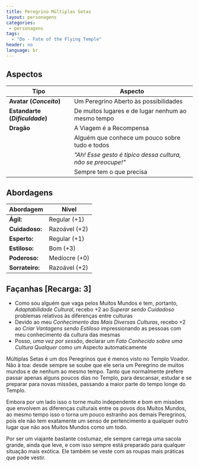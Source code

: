 ```yaml
---
title: Peregrino Múltiplas Setas
layout: personagens
categories:
 - personagens
tags:
  - "Do - Fate of the Flying Temple"
header: no
language: br
---
```


## Aspectos

| **Tipo** | **Aspecto** |
|----------|-------------|
| **Avatar (_Conceito_)** | Um Peregrino Aberto às possibilidades |
| **Estandarte (_Dificuldade_)** | De muitos lugares e de lugar nenhum ao mesmo tempo |
| **Dragão** | A Viagem é a Recompensa |
| | Alguém que conhece um pouco sobre tudo e todos |
| | _"Ah! Esse gesto é típico dessa cultura, não se preocupe!"_ |
| | Sempre tem o que precisa  |

## Abordagens 

| **Abordagem**   | **Nível** |
|-----------------|-----------|
| **Ágil:**       | Regular (+1) |
| **Cuidadoso:**  | Razoável (+2) |
| **Esperto:**    | Regular (+1) |
| **Estiloso:**   | Bom (+3) |
| **Poderoso:**   | Medíocre (+0) |
| **Sorrateiro:** | Razoável (+2) |

## Façanhas [Recarga: 3]

+ Como sou alguém que vaga pelos Muitos Mundos e tem, portanto, _Adaptabilidade Cultural_, recebo +2 ao _Superar sendo Cuidadoso_ problemas relativos às diferenças entre culturas
+ Devido ao meu _Conhecimento das Mais Diversas Culturas_, recebo +2 ao _Criar Vantagens sendo Estiloso_ impressionando as pessoas com meu conhecimento da cultura das mesmas
+ Posso, _uma vez por sessão_, declarar um _Fato Conhecido sobre uma Cultura Qualquer_ como um Aspecto automaticamente

Múltiplas Setas é um dos Peregrinos que é menos visto no Templo Voador. Não à toa: desde sempre se soube que ele seria um Peregrino de muitos mundos e de nenhum ao mesmo tempo. Tanto que normalmente prefere passar apenas alguns poucos dias no Templo, para descansar, estudar e se preparar para novas missões, passando a maior parte do tempo longe do Templo. 

Embora por um lado isso o torne muito independente e bom em missões que envolvem as diferenças culturais entre os povos dos Muitos Mundos, ao mesmo tempo isso o torna um pouco estranho aos demais Peregrinos, pois ele não tem exatamente um senso de pertencimento a qualquer outro lugar que não aos Muitos Mundos como um todo.

Por ser um viajante bastante costumaz, ele sempre carrega uma sacola grande, ainda que leve, e com isso sempre está preparado para qualquer situação mais exótica. Ele também se veste com as roupas mais práticas que pode vestir.
